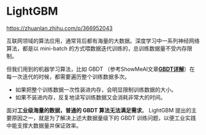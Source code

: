 # LightGBM

https://zhuanlan.zhihu.com/p/366952043

互联网领域的算法应用，通常背后都有海量的大数据。深度学习中一系列神经网络算法，都是以 mini-batch 的方式喂数据迭代训练的，总训练数据量不受内存限制。

但我们用到的机器学习算法，比如 GBDT （参考ShowMeAI文章[**GBDT详解**](https://www.showmeai.tech/article-detail/193)）在每一次迭代的时候，都需要遍历整个训练数据多次。

- 如果把整个训练数据一次性装进内存，会明显限制训练数据的大小。
- 如果不装进内存，反复地读写训练数据又会消耗非常大的时间。

面对**工业级海量的数据，普通的 GBDT 算法无法满足需求**。 LightGBM 提出的主要原因之一，就是为了解决上述大数据量级下的 GBDT 训练问题，以便工业实践中能支撑大数据量并保证效率。